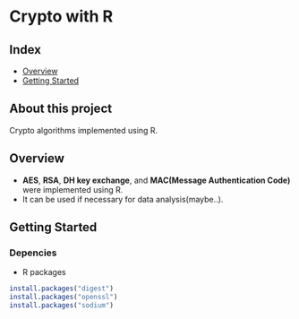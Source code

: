 # Crypto with R
## Index
  - [Overview](#overview) 
  - [Getting Started](#getting-started)
## About this project
Crypto algorithms implemented using R.

## Overview
- **AES**, **RSA**, **DH key exchange**, and **MAC(Message Authentication Code)** were implemented using R.
- It can be used if necessary for data analysis(maybe..).

## Getting Started
### Depencies
- R packages

```R
install.packages("digest")
install.packages("openssl")
install.packages("sodium")
```

